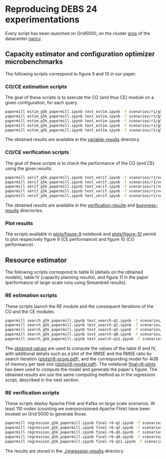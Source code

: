 # Reproducing DEBS 24 experimentations

Every script has been launched on Grid5000, on the cluster [gros](https://www.grid5000.fr/w/Nancy:Hardware#gros) of the datacenter [nancy](https://www.grid5000.fr/w/Nancy:Hardware).

## Capacity estimator and configuration optimizer microbenchmarks 

The following scripts correspond to figure 9 and 10 in our paper. 

### CO/CE estimation scripts

The goal of these scripts is to execute the CO (and thus CE) module on a given configuration, for each query.

```bash
papermill estim_g5k_papermill.ipynb test_estim.ipynb -f scenarios/r1/g5k_q1.yaml
papermill estim_g5k_papermill.ipynb test_estim.ipynb -f scenarios/r1/g5k_q2.yaml
papermill estim_g5k_papermill.ipynb test_estim.ipynb -f scenarios/r1/g5k_q5.yaml
papermill estim_g5k_papermill.ipynb test_estim.ipynb -f scenarios/r1/g5k_q8.yaml
papermill estim_g5k_papermill.ipynb test_estim.ipynb -f scenarios/r1/g5k_q11.yaml
```

The obtained results are available in the [variable-results](./variable-results/) directory.

### CO/CE verification scripts

The goal of these scripts is to check the performance of the CO (and CE) using the given results.

```bash
papermill verif_g5k_papermill.ipynb test_verif.ipynb -f scenarios/r1/verif_g5k_q1.yaml
papermill verif_g5k_papermill.ipynb test_verif.ipynb -f scenarios/r1/verif_g5k_q2.yaml
papermill verif_g5k_papermill.ipynb test_verif.ipynb -f scenarios/r1/verif_g5k_q5.yaml
papermill verif_g5k_papermill.ipynb test_verif.ipynb -f scenarios/r1/verif_g5k_q8.yaml
papermill verif_g5k_papermill.ipynb test_verif.ipynb -f scenarios/r1/verif_g5k_q11.yaml
```
The obtained results are available in the [verification-results](./verification-results/) and [busyness-results](./busyness-results/) directories.

### Plot results

The scripts available in [plots/figure-9](plots/figure-9.ipynb) notebook and [plots/figure-10](plots/figure-10.ipynb) permit to plot respecively figure 9 (CE performance) and figure 10 (CO performance).

## Resource estimator

The following scripts correspond to table III (details on the obtained models), table IV (capacity planning results), and figure 11 in the paper (performance of large-scale runs using Streambed results).

### RE estimation scripts

These scripts launch the RE module and the consequent iterations of the CO and the CE modules.

```bash
papermill search_g5k_papermill.ipynb test_search-q1.ipynb -f scenarios/r5/g5k_q1-search.yaml
papermill search_g5k_papermill.ipynb test_search-q2.ipynb -f scenarios/r5/g5k_q2-search.yaml
papermill search_g5k_papermill.ipynb test_search-q5.ipynb -f scenarios/r5/g5k_q5-search.yaml
papermill search_g5k_papermill.ipynb test_search-q8.ipynb -f scenarios/r5/g5k_q8-search.yaml
papermill search_g5k_papermill.ipynb test_search-q11.ipynb -f scenarios/r5/g5k_q11-search.yaml
```

The [obtained values](./search-results/) are used to compute the values of the table III and IV, with additional details such as a plot of the RMSE and the RMSE ratio by search iteration ([plots/r6-score.pdf](plots/r6-score.pdf)), and the corresponding model for 4GB of memory per task slot ([plots/r6-model.pdf](plots/r6-model.pdf)). The notebook [final-r6-plots](final-r6-plots.ipynb) has been used to compute the model and generate the paper's figure. The obtained results are use the same computing method as in the regression script, described in the next section.

### RE verification scripts

These scripts deploy Apache Flink and Kafka on large scale scenarios. At least 110 nodes (counting we overprovisioned Apache Flink) have been booked on Grid'5000 to generate those.

```bash
papermill regression_g5k_papermill.ipynb final-r6-q1.ipynb -f scenarios/r6/g5k_q1.yml
papermill regression_g5k_papermill.ipynb final-r6-q2.ipynb -f scenarios/r6/g5k_q2.yml
papermill regression_g5k_papermill.ipynb final-r6-q5.ipynb -f scenarios/r6/g5k_q5.yml
papermill regression_g5k_papermill.ipynb final-r6-q8.ipynb -f scenarios/r6/g5k_q8.yml
papermill regression_g5k_papermill.ipynb final-r6-q11.ipynb -f scenarios/r6/g5k_q11.yml
```

The results are stored in the [./regression-results](./regression-results/) directory.
